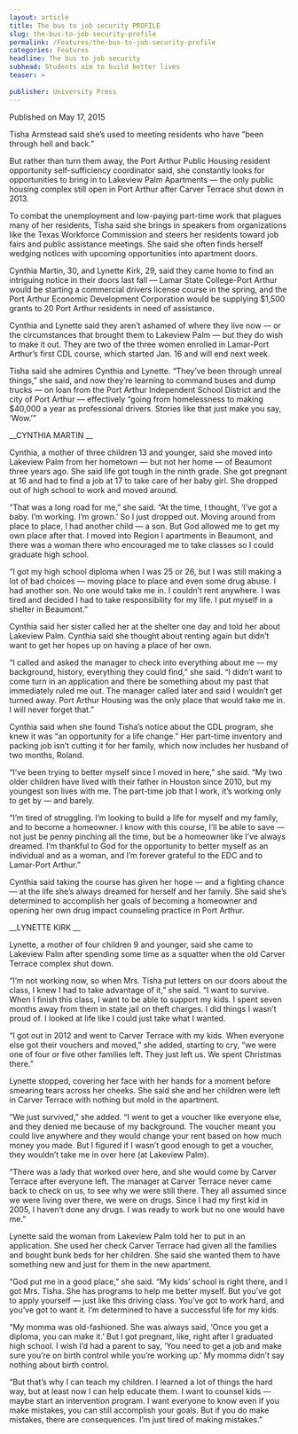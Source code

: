 ```yaml
---
layout: article
title: The bus to job security PROFILE
slug: the-bus-to-job-security-profile
permalink: /Features/the-bus-to-job-security-profile
categories: Features
headline: The bus to job security
subhead: Students aim to build better lives
teaser: >
  
publisher: University Press
---
```


Published on May 17, 2015

Tisha Armstead said she’s used to meeting residents who have “been through hell and back\.”

But rather than turn them away, the Port Arthur Public Housing resident opportunity self\-sufficiency coordinator said, she constantly looks for opportunities to bring in to Lakeview Palm Apartments — the only public housing complex still open in Port Arthur after Carver Terrace shut down in 2013\.

To combat the unemployment and low\-paying part\-time work that plagues many of her residents, Tisha said she brings in speakers from organizations like the Texas Workforce Commission and steers her residents toward job fairs and public assistance meetings\. She said she often finds herself wedging notices with upcoming opportunities into apartment doors\.

Cynthia Martin, 30, and Lynette Kirk, 29, said they came home to find an intriguing notice in their doors last fall — Lamar State College\-Port Arthur would be starting a commercial drivers license course in the spring, and the Port Arthur Economic Development Corporation would be supplying $1,500 grants to 20 Port Arthur residents in need of assistance\.

Cynthia and Lynette said they aren’t ashamed of where they live now — or the circumstances that brought them to Lakeview Palm — but they do wish to make it out\. They are two of the three women enrolled in Lamar\-Port Arthur’s first CDL course, which started Jan\. 16 and will end next week\.

Tisha said she admires Cynthia and Lynette\. “They’ve been through unreal things,” she said, and now they’re learning to command buses and dump trucks — on loan from the Port Arthur Independent School District and the city of Port Arthur — effectively “going from homelessness to making $40,000 a year as professional drivers\. Stories like that just make you say, ‘Wow\.’”

__CYNTHIA MARTIN __

Cynthia, a mother of three children 13 and younger, said she moved into Lakeview Palm from her hometown — but not her home — of Beaumont three years ago\. She said life got tough in the ninth grade\. She got pregnant at 16 and had to find a job at 17 to take care of her baby girl\. She dropped out of high school to work and moved around\.

“That was a long road for me,” she said\. “At the time, I thought, ‘I’ve got a baby\. I’m working\. I’m grown\.’ So I just dropped out\. Moving around from place to place, I had another child — a son\. But God allowed me to get my own place after that\. I moved into Region I apartments in Beaumont, and there was a woman there who encouraged me to take classes so I could graduate high school\.

“I got my high school diploma when I was 25 or 26, but I was still making a lot of bad choices — moving place to place and even some drug abuse\. I had another son\. No one would take me in\. I couldn’t rent anywhere\. I was tired and decided I had to take responsibility for my life\. I put myself in a shelter in Beaumont\.”

Cynthia said her sister called her at the shelter one day and told her about Lakeview Palm\. Cynthia said she thought about renting again but didn’t want to get her hopes up on having a place of her own\.

“I called and asked the manager to check into everything about me — my background, history, everything they could find,” she said\. “I didn’t want to come turn in an application and there be something about my past that immediately ruled me out\. The manager called later and said I wouldn’t get turned away\. Port Arthur Housing was the only place that would take me in\. I will never forget that\.”

Cynthia said when she found Tisha’s notice about the CDL program, she knew it was “an opportunity for a life change\.” Her part\-time inventory and packing job isn’t cutting it for her family, which now includes her husband of two months, Roland\.

“I’ve been trying to better myself since I moved in here,” she said\. “My two older children have lived with their father in Houston since 2010, but my youngest son lives with me\. The part\-time job that I work, it’s working only to get by — and barely\.

“I’m tired of struggling\. I’m looking to build a life for myself and my family, and to become a homeowner\. I know with this course, I’ll be able to save — not just be penny pinching all the time, but be a homeowner like I’ve always dreamed\. I’m thankful to God for the opportunity to better myself as an individual and as a woman, and I’m forever grateful to the EDC and to Lamar\-Port Arthur\.”

Cynthia said taking the course has given her hope — and a fighting chance — at the life she’s always dreamed for herself and her family\. She said she’s determined to accomplish her goals of becoming a homeowner and opening her own drug impact counseling practice in Port Arthur\.

__LYNETTE KIRK __

Lynette, a mother of four children 9 and younger, said she came to Lakeview Palm after spending some time as a squatter when the old Carver Terrace complex shut down\.

“I’m not working now, so when Mrs\. Tisha put letters on our doors about the class, I knew I had to take advantage of it,” she said\. “I want to survive\. When I finish this class, I want to be able to support my kids\. I spent seven months away from them in state jail on theft charges\. I did things I wasn’t proud of\. I looked at life like I could just take what I wanted\.

“I got out in 2012 and went to Carver Terrace with my kids\. When everyone else got their vouchers and moved,” she added, starting to cry, “we were one of four or five other families left\. They just left us\. We spent Christmas there\.”

Lynette stopped, covering her face with her hands for a moment before smearing tears across her cheeks\. She said she and her children were left in Carver Terrace with nothing but mold in the apartment\.

“We just survived,” she added\. “I went to get a voucher like everyone else, and they denied me because of my background\. The voucher meant you could live anywhere and they would change your rent based on how much money you made\. But I figured if I wasn’t good enough to get a voucher, they wouldn’t take me in over here \(at Lakeview Palm\)\.

“There was a lady that worked over here, and she would come by Carver Terrace after everyone left\. The manager at Carver Terrace never came back to check on us, to see why we were still there\. They all assumed since we were living over there, we were on drugs\. Since I had my first kid in 2005, I haven’t done any drugs\. I was ready to work but no one would have me\.”

Lynette said the woman from Lakeview Palm told her to put in an application\. She used her check Carver Terrace had given all the families and bought bunk beds for her children\. She said she wanted them to have something new and just for them in the new apartment\.

“God put me in a good place,” she said\. “My kids’ school is right there, and I got Mrs\. Tisha\. She has programs to help me better myself\. But you’ve got to apply yourself — just like this driving class\. You’ve got to work hard, and you’ve got to want it\. I’m determined to have a successful life for my kids\.

“My momma was old\-fashioned\. She was always said, ‘Once you get a diploma, you can make it\.’ But I got pregnant, like, right after I graduated high school\. I wish I’d had a parent to say, ‘You need to get a job and make sure you’re on birth control while you’re working up\.’ My momma didn’t say nothing about birth control\.

“But that’s why I can teach my children\. I learned a lot of things the hard way, but at least now I can help educate them\. I want to counsel kids — maybe start an intervention program\. I want everyone to know even if you make mistakes, you can still accomplish your goals\. But if you do make mistakes, there are consequences\. I’m just tired of making mistakes\.”


